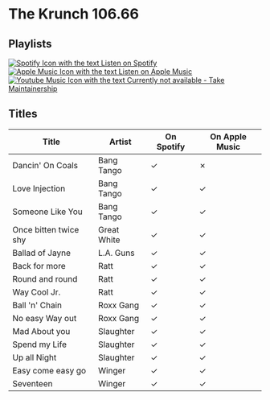 # The Krunch 106.66

## Playlists

[![Spotify Icon with the text Listen on Spotify](https://img.shields.io/badge/listen_on-spotify-1ed760?style=for-the-badge&logo=spotify&logoColor=1ed760 "Listen on Spotify")](https://open.spotify.com/playlist/434485shZDJJ5Xly7nbZsz)  
[![Apple Music Icon with the text Listen on Apple Music](https://img.shields.io/badge/listen_on-apple_music-fa243c?style=for-the-badge&logo=applemusic&logoColor=fa243c "Listen on Apple Music")](https://itunes.apple.com/de/playlist/pl.u-jZ9gTqoDN7e)  
[![Youtube Music Icon with the text Currently not available - Take Maintainership](https://img.shields.io/badge/Youtube_Music_--_Currently_not_available-Take_Maintainership-inactive?style=for-the-badge&logo=youtubemusic&logoColor=fffff&labelColor=222222 "Youtube Music - Currently not available - Take Maintainership")](https://github.com/MarauderXtreme/video-game-radiostation-playlists/fork)

## Titles

| Title                 | Artist      | On Spotify | On Apple Music |
| --------------------- | ----------- | ---------- | -------------- |
| Dancin' On Coals      | Bang Tango  | ✓          | ✗              |
| Love Injection        | Bang Tango  | ✓          | ✓              |
| Someone Like You      | Bang Tango  | ✓          | ✓              |
| Once bitten twice shy | Great White | ✓          | ✓              |
| Ballad of Jayne       | L.A. Guns   | ✓          | ✓              |
| Back for more         | Ratt        | ✓          | ✓              |
| Round and round       | Ratt        | ✓          | ✓              |
| Way Cool Jr.          | Ratt        | ✓          | ✓              |
| Ball 'n' Chain        | Roxx Gang   | ✓          | ✓              |
| No easy Way out       | Roxx Gang   | ✓          | ✓              |
| Mad About you         | Slaughter   | ✓          | ✓              |
| Spend my Life         | Slaughter   | ✓          | ✓              |
| Up all Night          | Slaughter   | ✓          | ✓              |
| Easy come easy go     | Winger      | ✓          | ✓              |
| Seventeen             | Winger      | ✓          | ✓              |
